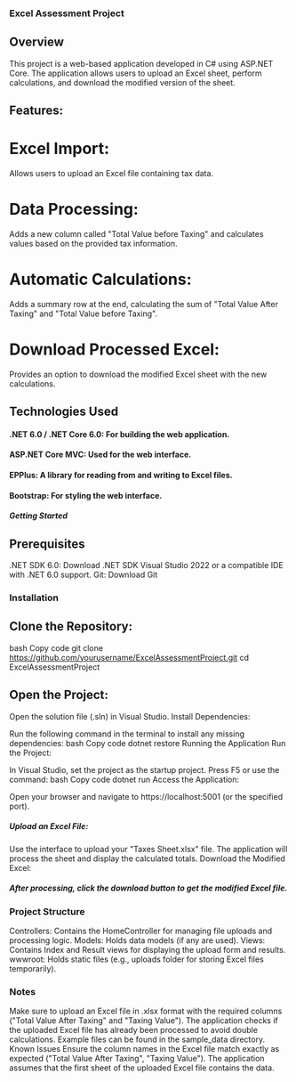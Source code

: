 ### Excel Assessment Project
## Overview
This project is a web-based application developed in C# using ASP.NET Core. The application allows users to upload an Excel sheet, perform calculations, and download the modified version of the sheet.

## Features:
# Excel Import:
Allows users to upload an Excel file containing tax data.
# Data Processing:
Adds a new column called "Total Value before Taxing" and calculates values based on the provided tax information.
# Automatic Calculations: 
Adds a summary row at the end, calculating the sum of "Total Value After Taxing" and "Total Value before Taxing".
# Download Processed Excel:
Provides an option to download the modified Excel sheet with the new calculations.

## Technologies Used
#### .NET 6.0 / .NET Core 6.0: For building the web application.
#### ASP.NET Core MVC: Used for the web interface.
#### EPPlus: A library for reading from and writing to Excel files.
#### Bootstrap: For styling the web interface.
##### Getting Started
## Prerequisites
.NET SDK 6.0: Download .NET SDK
Visual Studio 2022 or a compatible IDE with .NET 6.0 support.
Git: Download Git

### Installation
## Clone the Repository:

bash
Copy code
git clone https://github.com/yourusername/ExcelAssessmentProject.git
cd ExcelAssessmentProject

## Open the Project:

Open the solution file (.sln) in Visual Studio.
Install Dependencies:

Run the following command in the terminal to install any missing dependencies:
bash
Copy code
dotnet restore
Running the Application
Run the Project:

In Visual Studio, set the project as the startup project.
Press F5 or use the command:
bash
Copy code
dotnet run
Access the Application:

Open your browser and navigate to https://localhost:5001 (or the specified port).
##### Upload an Excel File:

Use the interface to upload your "Taxes Sheet.xlsx" file.
The application will process the sheet and display the calculated totals.
Download the Modified Excel:

##### After processing, click the download button to get the modified Excel file.

### Project Structure
Controllers: Contains the HomeController for managing file uploads and processing logic.
Models: Holds data models (if any are used).
Views: Contains Index and Result views for displaying the upload form and results.
wwwroot: Holds static files (e.g., uploads folder for storing Excel files temporarily).
### Notes
Make sure to upload an Excel file in .xlsx format with the required columns ("Total Value After Taxing" and "Taxing Value").
The application checks if the uploaded Excel file has already been processed to avoid double calculations.
Example files can be found in the sample_data directory.
Known Issues
Ensure the column names in the Excel file match exactly as expected ("Total Value After Taxing", "Taxing Value").
The application assumes that the first sheet of the uploaded Excel file contains the data.
